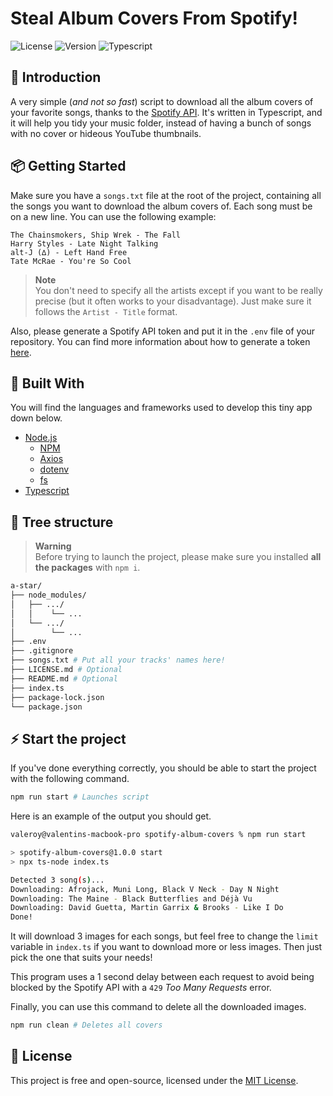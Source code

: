 # Steal Album Covers From Spotify!
![License](https://img.shields.io/badge/License-MIT-orange.svg) ![Version](https://img.shields.io/badge/Version-1.0.0-green.svg) ![Typescript](https://img.shields.io/badge/Typescript-4.8.4-blue.svg)

## 🎯 Introduction

A very simple (*and not so fast*) script to download all the album covers of your favorite songs, thanks to the [Spotify API](https://developer.spotify.com/console/search/). It's written in Typescript, and it will help you tidy your music folder, instead of having a bunch of songs with no cover or hideous YouTube thumbnails.

## 📦 Getting Started

Make sure you have a `songs.txt` file at the root of the project, containing all the songs you want to download the album covers of. Each song must be on a new line. You can use the following example:

```
The Chainsmokers, Ship Wrek - The Fall
Harry Styles - Late Night Talking
alt-J (∆) - Left Hand Free
Tate McRae - You're So Cool
```

> **Note**<br>
> You don't need to specify all the artists except if you want to be really precise (but it often works to your disadvantage).
> Just make sure it follows the `Artist - Title` format.

Also, please generate a Spotify API token and put it in the `.env` file of your repository. You can find more information about how to generate a token [here](https://developer.spotify.com/documentation/general/guides/authorization/).

## 🔨 Built With

You will find the languages and frameworks used to develop this tiny app down below.

* [Node.js](https://nodejs.org/en/)
  * [NPM](https://www.npmjs.com/)
  * [Axios](https://www.npmjs.com/package/axios)
  * [dotenv](https://www.npmjs.com/package/dotenv)
  * [fs](https://www.npmjs.com/package/fs)
* [Typescript](https://www.typescriptlang.org/)

## 🧬 Tree structure

> **Warning**<br>
> Before trying to launch the project, please make sure you installed **all the packages** with `npm i`.

```sh
a-star/
├── node_modules/
│   ├── .../
│   │    └── ...
│   └── .../
│        └── ...
├── .env
├── .gitignore
├── songs.txt # Put all your tracks' names here!
├── LICENSE.md # Optional
├── README.md # Optional
├── index.ts
├── package-lock.json
└── package.json
```

## ⚡️ Start the project

If you've done everything correctly, you should be able to start the project with the following command.

```sh
npm run start # Launches script
```

Here is an example of the output you should get.

```sh
valeroy@valentins-macbook-pro spotify-album-covers % npm run start

> spotify-album-covers@1.0.0 start
> npx ts-node index.ts

Detected 3 song(s)...
Downloading: Afrojack, Muni Long, Black V Neck - Day N Night 
Downloading: The Maine - Black Butterflies and Déjà Vu
Downloading: David Guetta, Martin Garrix & Brooks - Like I Do
Done!
```

It will download 3 images for each songs, but feel free to change the `limit` variable in `index.ts` if you want to download more or less images. Then just pick the one that suits your needs!

This program uses a 1 second delay between each request to avoid being blocked by the Spotify API with a `429` *Too Many Requests* error.

Finally, you can use this command to delete all the downloaded images.

```sh
npm run clean # Deletes all covers
```

## 📖 License

This project is free and open-source, licensed under the [MIT License](LICENSE.md).